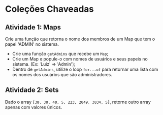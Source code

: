 # Coleções Chaveadas

## Atividade 1: Maps

Crie uma função que retorna o nome dos membros de um Map que tem o papel 'ADMIN' no sistema.

- Crie uma função `getAdmins` que recebe um `Map`;
- Crie um Map e popule-o com nomes de usuários e seus papeis no sistema. (Ex: 'Luiz' => 'Admin');
- Dentro de `getAdmins`, utilize o loop `for...of` para retornar uma lista com os nomes dos usuários que são administradores.

## Atividade 2: Sets

Dado o array `[30, 30, 40, 5, 223, 2049, 3034, 5]`, retorne outro array apenas com valores únicos.
